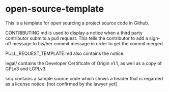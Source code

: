 # open-source-template

This is a template for open sourcing a project source code in Github.

CONTRIBUTING.md is used to display a notice when a third party contributor
submits a pull request. This tells the contributor to add a sign-off message
to his/her commit message in order to get the commit merged.

PULL_REQUEST_TEMPLATE.md also contains the notice.

legal/ contains the Developer Certificate of Origin v1.1,
as well as a copy of GPLv3 and LGPLv3.

src/ contains a sample source code which shows a header that is regarded as a
license notice. [not confirmed by the lawyer yet]


